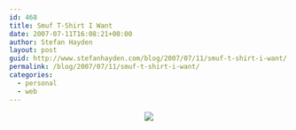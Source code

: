 ```yaml
---
id: 468
title: Smuf T-Shirt I Want
date: 2007-07-11T16:08:21+00:00
author: Stefan Hayden
layout: post
guid: http://www.stefanhayden.com/blog/2007/07/11/smuf-t-shirt-i-want/
permalink: /blog/2007/07/11/smuf-t-shirt-i-want/
categories:
  - personal
  - web
---
```

<p><center><a href="http://www.splitreason.com/productdetail.php?id=405"><img src="http://www.splitreason.com/Product_Images/f79734eeb69f.jpg" /></a></center>
</p>
